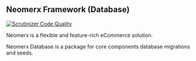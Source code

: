 ## Neomerx Framework (Database)

[![Scrutinizer Code Quality](https://scrutinizer-ci.com/g/neomerx/database/badges/quality-score.png?b=dev)](https://scrutinizer-ci.com/g/neomerx/database/?branch=dev)

Neomerx is a flexible and feature-rich eCommerce solution.

Neomerx Database is a package for core components database migrations and seeds.
